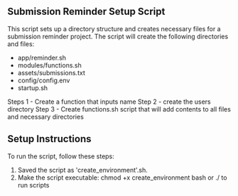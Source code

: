 ## Submission Reminder Setup Script

This script sets up a directory structure and creates necessary files for a submission reminder project. The script will create the following directories and files:

- app/reminder.sh
- modules/functions.sh
- assets/submissions.txt
- config/config.env
- startup.sh

Steps 1 - Create a function that inputs name 
Step 2 - create the users directory
Step 3 - Create functions.sh script that will add contents to all files and necessary directories 

## Setup Instructions

To run the script, follow these steps:

1. Saved the script as 'create_environment'.sh.
2. Make the script executable: chmod +x create_environment
   bash or ./ to run scripts 
   

